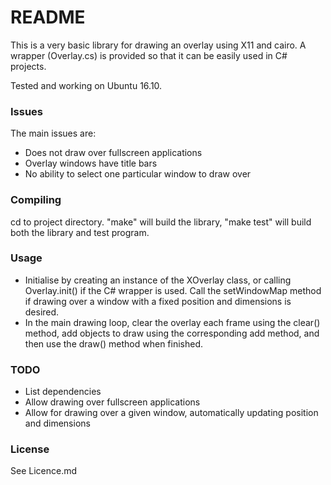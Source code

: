 # README #

This is a very basic library for drawing an overlay using X11 and cairo. A wrapper (Overlay.cs) is provided so that it can be easily used in C# projects.

Tested and working on Ubuntu 16.10.

### Issues ###
The main issues are:

* Does not draw over fullscreen applications
* Overlay windows have title bars
* No ability to select one particular window to draw over

### Compiling ###
cd to project directory. "make" will build the library, "make test" will build both the library and test program.

### Usage ###
* Initialise by creating an instance of the XOverlay class, or calling Overlay.init() if the C# wrapper is used. Call the setWindowMap method if drawing over a window with a fixed position and dimensions is desired.
* In the main drawing loop, clear the overlay each frame using the clear() method, add objects to draw using the corresponding add method, and then use the draw() method when finished.

### TODO ###
* List dependencies
* Allow drawing over fullscreen applications
* Allow for drawing over a given window, automatically updating position and dimensions

### License ###
See Licence.md